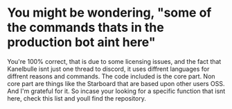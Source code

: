 # You might be wondering, "some of the commands thats in the production bot aint here"
You're 100% correct, that is due to some licensing issues, and the fact that Kanelbulle isnt just one thread to discord, it uses diffrent languages for diffrent reasons and commands.
The code included is the core part.
Non core part are things like the Starboard that are based upon other users OSS.
And I'm grateful for it. So incase your looking for a specific function that isnt here, check this list and youll find the repository.

